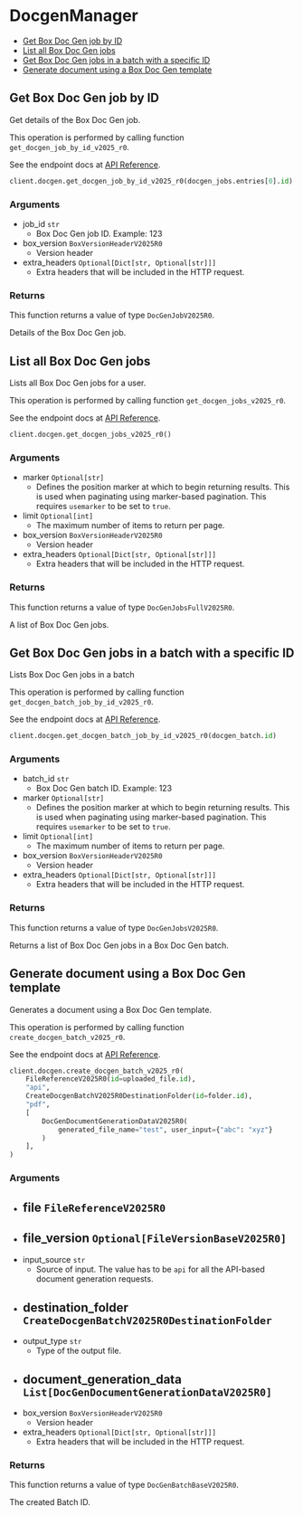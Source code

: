# DocgenManager

- [Get Box Doc Gen job by ID](#get-box-doc-gen-job-by-id)
- [List all Box Doc Gen jobs](#list-all-box-doc-gen-jobs)
- [Get Box Doc Gen jobs in a batch with a specific ID](#get-box-doc-gen-jobs-in-a-batch-with-a-specific-id)
- [Generate document using a Box Doc Gen template](#generate-document-using-a-box-doc-gen-template)

## Get Box Doc Gen job by ID

Get details of the Box Doc Gen job.

This operation is performed by calling function `get_docgen_job_by_id_v2025_r0`.

See the endpoint docs at
[API Reference](https://developer.box.com/reference/v2025.0/get-docgen-jobs-id/).

<!-- sample get_docgen_jobs_id_v2025.0 -->

```python
client.docgen.get_docgen_job_by_id_v2025_r0(docgen_jobs.entries[0].id)
```

### Arguments

- job_id `str`
  - Box Doc Gen job ID. Example: 123
- box_version `BoxVersionHeaderV2025R0`
  - Version header
- extra_headers `Optional[Dict[str, Optional[str]]]`
  - Extra headers that will be included in the HTTP request.

### Returns

This function returns a value of type `DocGenJobV2025R0`.

Details of the Box Doc Gen job.

## List all Box Doc Gen jobs

Lists all Box Doc Gen jobs for a user.

This operation is performed by calling function `get_docgen_jobs_v2025_r0`.

See the endpoint docs at
[API Reference](https://developer.box.com/reference/v2025.0/get-docgen-jobs/).

<!-- sample get_docgen_jobs_v2025.0 -->

```python
client.docgen.get_docgen_jobs_v2025_r0()
```

### Arguments

- marker `Optional[str]`
  - Defines the position marker at which to begin returning results. This is used when paginating using marker-based pagination. This requires `usemarker` to be set to `true`.
- limit `Optional[int]`
  - The maximum number of items to return per page.
- box_version `BoxVersionHeaderV2025R0`
  - Version header
- extra_headers `Optional[Dict[str, Optional[str]]]`
  - Extra headers that will be included in the HTTP request.

### Returns

This function returns a value of type `DocGenJobsFullV2025R0`.

A list of Box Doc Gen jobs.

## Get Box Doc Gen jobs in a batch with a specific ID

Lists Box Doc Gen jobs in a batch

This operation is performed by calling function `get_docgen_batch_job_by_id_v2025_r0`.

See the endpoint docs at
[API Reference](https://developer.box.com/reference/v2025.0/get-docgen-batch-jobs-id/).

<!-- sample get_docgen_batch_jobs_id_v2025.0 -->

```python
client.docgen.get_docgen_batch_job_by_id_v2025_r0(docgen_batch.id)
```

### Arguments

- batch_id `str`
  - Box Doc Gen batch ID. Example: 123
- marker `Optional[str]`
  - Defines the position marker at which to begin returning results. This is used when paginating using marker-based pagination. This requires `usemarker` to be set to `true`.
- limit `Optional[int]`
  - The maximum number of items to return per page.
- box_version `BoxVersionHeaderV2025R0`
  - Version header
- extra_headers `Optional[Dict[str, Optional[str]]]`
  - Extra headers that will be included in the HTTP request.

### Returns

This function returns a value of type `DocGenJobsV2025R0`.

Returns a list of Box Doc Gen jobs in a Box Doc Gen batch.

## Generate document using a Box Doc Gen template

Generates a document using a Box Doc Gen template.

This operation is performed by calling function `create_docgen_batch_v2025_r0`.

See the endpoint docs at
[API Reference](https://developer.box.com/reference/v2025.0/post-docgen-batches/).

<!-- sample post_docgen_batches_v2025.0 -->

```python
client.docgen.create_docgen_batch_v2025_r0(
    FileReferenceV2025R0(id=uploaded_file.id),
    "api",
    CreateDocgenBatchV2025R0DestinationFolder(id=folder.id),
    "pdf",
    [
        DocGenDocumentGenerationDataV2025R0(
            generated_file_name="test", user_input={"abc": "xyz"}
        )
    ],
)
```

### Arguments

- file `FileReferenceV2025R0`
  -
- file_version `Optional[FileVersionBaseV2025R0]`
  -
- input_source `str`
  - Source of input. The value has to be `api` for all the API-based document generation requests.
- destination_folder `CreateDocgenBatchV2025R0DestinationFolder`
  -
- output_type `str`
  - Type of the output file.
- document_generation_data `List[DocGenDocumentGenerationDataV2025R0]`
  -
- box_version `BoxVersionHeaderV2025R0`
  - Version header
- extra_headers `Optional[Dict[str, Optional[str]]]`
  - Extra headers that will be included in the HTTP request.

### Returns

This function returns a value of type `DocGenBatchBaseV2025R0`.

The created Batch ID.
